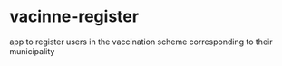 # vacinne-register
app to register users in the vaccination scheme corresponding to their municipality
